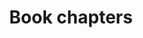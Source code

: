 ---
title: Book chapters
#type: landing
#cms_exclude: true

# View.
view: article-grid

# Optional header image (relative to `static/media/` folder).
banner:
  caption: ''
  image: ''
---